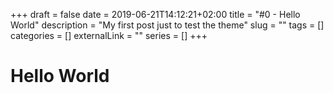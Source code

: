 +++
draft = false
date = 2019-06-21T14:12:21+02:00
title = "#0 - Hello World"
description = "My first post just to test the theme"
slug = ""
tags = []
categories = []
externalLink = ""
series = []
+++

# Hello World
